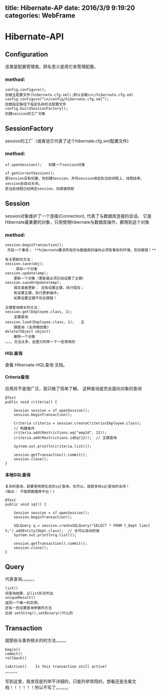 title: Hibernate-AP
date: 2016/3/9 9:19:20  
categories: WebFrame
---

# Hibernate-API #

## Configuration   ##

该类是配置管理类。顾名思义是用它来管理配置。

### method: ###

    config.configure();   							  
    加载主配置文件(hibernate.cfg.xml);默认加载src/hibernate.cfg.xml
	config.configure(“cn/config/hibernate.cfg.xml”);   
    加载指定路径下指定名称的主配置文件
	config.buildSessionFactory();   				  
    创建session的工厂对象


## SessionFactory ##
session的工厂（或者说它代表了这个hibernate.cfg.xml配置文件)

### method: ###
    sf.openSession();   创建一个sesison对象

    sf.getCurrentSession();  
    若Session没有创建，则创建Session，并将session绑定到当前线程上，线程结束，session会自动关闭。
    若当前线程已经绑定session，则直接获取

## Session ##
session对象维护了一个连接(Connection), 代表了与数据库连接的会话。
它是Hibernate最重要的对象，只用使用hibernate与数据库操作，都用到这个对象

### method: ###
	session.beginTransaction(); 
	 开启一个事务； **hibernate要求所有的与数据库的操作必须有事务的环境，否则报错！**
	
	有关更新的方法：
	session.save(obj);   
		 保存一个对象
	session.update(emp);  
		更新一个对象（更新是必须已经设置了主键）
	session.saveOrUpdate(emp);      
		保存或者更新： 没有设置主键，执行保存；
		有设置主键，执行更新操作; 
		如果设置主键不存在报错！

	主键查询相关的方法：
	session.get(Employee.class, 1);    
		主键查询
	session.load(Employee.class, 1);   主
		键查询 (支持懒加载)
	delete(Object object) 
	    删除一个对象
	。。。。方法太多，这里只列举一下一些常用的

#### HQL查询 ####
查看  Hibernate-HQL查询   文档。

#### Criteria查询 ####
应用并不是很广泛，我只做了简单了解。
这种查询是完全面向对象的查询

	@Test
	public void criteria() {
		
		Session session = sf.openSession();
		session.beginTransaction();
		
		Criteria criteria = session.createCriteria(Employee.class);
		// 构建条件
		criteria.add(Restrictions.eq("empId", 12));
		criteria.add(Restrictions.idEq(12));  // 主键查询
		
		System.out.println(criteria.list());
		
		session.getTransaction().commit();
		session.close();
	}	 


#### 本地SQL查询 ####
	复杂的查询，就要使用原生态的sql查询，也可以，就是本地sql查询的支持！
	(缺点： 不能跨数据库平台！)

	@Test
	public void sql() {

		Session session = sf.openSession();
		session.beginTransaction();
		
		SQLQuery q = session.createSQLQuery("SELECT * FROM t_Dept limit 5;").addEntity(Dept.class);  // 也可以自动封装
		System.out.println(q.list());
		
		session.getTransaction().commit();
		session.close();
	}

## Query ##
代表查询。。。。。。

	list() 
	将查询结果，以list形式列出
    uniqueResult() 
	返回一个唯一的实例。	
    还有一些设置查询参数的方法
    比如 setSting(),setBinary()什么的

## Transaction ##
就那些与事务相关的的方法。。。。。

	begin() 
	commit() 
	rollback()
	
	isActive()    Is this transaction still active?
	。。。。。。。

写到这里，我发现是列举不详细的，只能列举常用的，想看还是去看文档！！！！！！所以不写了。。。。。。


     